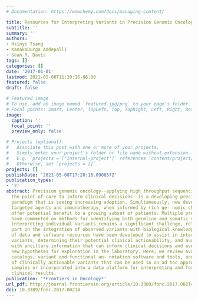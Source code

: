 ```yaml
---
# Documentation: https://wowchemy.com/docs/managing-content/

title: Resources for Interpreting Variants in Precision Genomic Oncology Applications
subtitle: ''
summary: ''
authors:
- Hsinyi Tsang
- KanakaDurga Addepalli
- Sean R. Davis
tags: []
categories: []
date: '2017-01-01'
lastmod: 2021-05-08T11:20:16-06:00
featured: false
draft: false

# Featured image
# To use, add an image named `featured.jpg/png` to your page's folder.
# Focal points: Smart, Center, TopLeft, Top, TopRight, Left, Right, BottomLeft, Bottom, BottomRight.
image:
  caption: ''
  focal_point: ''
  preview_only: false

# Projects (optional).
#   Associate this post with one or more of your projects.
#   Simply enter your project's folder or file name without extension.
#   E.g. `projects = ["internal-project"]` references `content/project/deep-learning/index.md`.
#   Otherwise, set `projects = []`.
projects: []
publishDate: '2021-05-08T17:20:16.090857Z'
publication_types:
- '2'
abstract: Precision genomic oncology--applying high throughput sequencing (HTS) at
  the point-of-care to inform clinical decisions--is a developing precision medicine
  paradigm that is seeing increasing adoption. Simultaneously, new developments in
  targeted agents and immunotherapy, when informed by rich ge- nomic characterization,
  offer potential benefit to a growing subset of patients. Multiple previous studies
  have commented on methods for identifying both germline and somatic variants. However,
  interpreting individual variants remains a significant challenge, relying in large
  part on the integration of observed variants with biological knowledge. A number
  of data and software resources have been developed to assist in interpreting observed
  variants, determining their potential clinical actionability, and augmenting them
  with ancillary information that can inform clinical decisions and even generate
  new hypotheses for exploration in the laboratory. Here, we review available variant
  catalogs, variant and functional an- notation software and tools, and databases
  of clinically actionable variants that can be used in an ad hoc approach with research
  samples or incorporated into a data platform for interpreting and formally reporting
  clinical results.
publication: '*Frontiers in Oncology*'
url_pdf: http://journal.frontiersin.org/article/10.3389/fonc.2017.00214
doi: 10.3389/fonc.2017.00214
---
```

